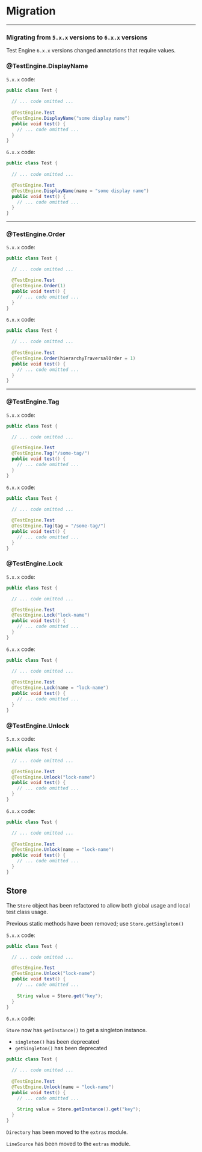 # Migration

---

### Migrating from `5.x.x` versions to `6.x.x` versions

Test Engine `6.x.x` versions changed annotations that require values.

### @TestEngine.DisplayName

`5.x.x` code:

```java
public class Test {
    
  // ... code omitted ...
  
  @TestEngine.Test
  @TestEngine.DisplayName("some display name")
  public void test() {
    // ... code omitted ...
  }
}
```

`6.x.x` code:

```java
public class Test {
    
  // ... code omitted ...

  @TestEngine.Test
  @TestEngine.DisplayName(name = "some display name")
  public void test() {
    // ... code omitted ...
  }
}
```

---

### @TestEngine.Order

`5.x.x` code:

```java
public class Test {

  // ... code omitted ...

  @TestEngine.Test
  @TestEngine.Order(1)
  public void test() {
    // ... code omitted ...
  }
}
```

`6.x.x` code:

```java
public class Test {

  // ... code omitted ...
  
  @TestEngine.Test
  @TestEngine.Order(hierarchyTraversalOrder = 1)
  public void test() {
    // ... code omitted ...
  }
}
```

---

### @TestEngine.Tag

`5.x.x` code:

```java
public class Test {

  // ... code omitted ...

  @TestEngine.Test
  @TestEngine.Tag("/some-tag/")
  public void test() {
    // ... code omitted ...
  }
}
```

`6.x.x` code:

```java
public class Test {

  // ... code omitted ...
  
  @TestEngine.Test
  @TestEngine.Tag(tag = "/some-tag/")
  public void test() {
    // ... code omitted ...
  }
}
```

### @TestEngine.Lock

`5.x.x` code:

```java
public class Test {

  // ... code omitted ...

  @TestEngine.Test
  @TestEngine.Lock("lock-name")
  public void test() {
    // ... code omitted ...
  }
}
```

`6.x.x` code:

```java
public class Test {

  // ... code omitted ...
  
  @TestEngine.Test
  @TestEngine.Lock(name = "lock-name")
  public void test() {
    // ... code omitted ...
  }
}
```

### @TestEngine.Unlock

`5.x.x` code:

```java
public class Test {

  // ... code omitted ...

  @TestEngine.Test
  @TestEngine.Unlock("lock-name")
  public void test() {
    // ... code omitted ...
  }
}
```

`6.x.x` code:

```java
public class Test {

  // ... code omitted ...
  
  @TestEngine.Test
  @TestEngine.Unlock(name = "lock-name")
  public void test() {
    // ... code omitted ...
  }
}
```

## Store

The `Store` object has been refactored to allow both global usage and local test class usage.

Previous static methods have been removed; use `Store.getSingleton()`

`5.x.x` code:

```java
public class Test {

  // ... code omitted ...

  @TestEngine.Test
  @TestEngine.Unlock("lock-name")
  public void test() {
    // ... code omitted ...
      
    String value = Store.get("key");
  }
}
```

`6.x.x` code:

`Store` now has `getInstance()` to get a singleton instance.

- `singleton()` has been deprecated
- `getSingleton()` has been deprecated

```java
public class Test {

  // ... code omitted ...
  
  @TestEngine.Test
  @TestEngine.Unlock(name = "lock-name")
  public void test() {
    // ... code omitted ...
    
    String value = Store.getInstance().get("key");
  }
}
```

`Directory` has been moved to the `extras` module.

`LineSource` has been moved to the `extras` module.